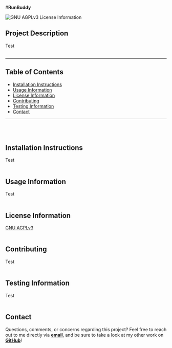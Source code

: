 

#**RunBuddy**

![GNU AGPLv3 License Information](https://img.shields.io/badge/License-GNU%20AGPLv3-blue)
</br>

## Project Description
Test
</br></br>

---
## Table of Contents
* [Installation Instructions](#Installation-Instructions)
* [Usage Information](#Usage-Information)
* [License Information](#License-Information)
* [Contributing](#Contributing)
* [Testing Information](#Testing-Information)
* [Contact](#Contact)
---
</br></br>


## Installation Instructions
Test
</br></br>


## Usage Information
Test
</br></br>


## License Information
[GNU AGPLv3](https://choosealicense.com/licenses/agpl-3.0/)
</br></br>


## Contributing
Test
</br></br>


## Testing Information
Test
</br></br>


## Contact
Questions, comments, or concerns regarding this project? Feel free to reach out to me directly via **[email](mailto:Test)**, and be sure to take a look at my other work on **[GitHub](https://github.com/Test)**!


